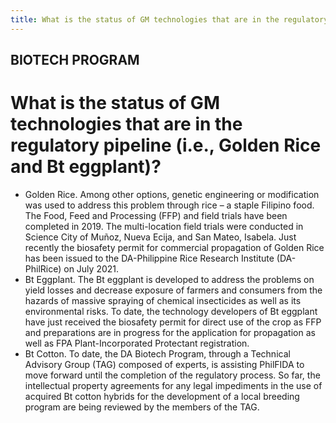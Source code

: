 ```yaml
---
title: What is the status of GM technologies that are in the regulatory pipeline ie Golden Rice and Bt eggplant
---
```


## BIOTECH PROGRAM

# What is the status of GM technologies that are in the regulatory pipeline (i.e., Golden Rice and Bt eggplant)?


 - Golden Rice. Among other options, genetic engineering or modification was used to address this problem through rice – a staple Filipino food. The Food, Feed and Processing (FFP) and field trials have been completed in 2019. The multi-location field trials were conducted in Science City of Muñoz, Nueva Ecija, and San Mateo, Isabela. Just recently the biosafety permit for commercial propagation of Golden Rice has been issued to the DA-Philippine Rice Research Institute (DA-PhilRice) on July 2021.
 - Bt Eggplant. The Bt eggplant is developed to address the problems on yield losses and decrease exposure of farmers and consumers from the hazards of massive spraying of chemical insecticides as well as its environmental risks. To date, the technology developers of Bt eggplant have just received the biosafety permit for direct use of the crop as FFP and preparations are in progress for the application for propagation as well as FPA Plant-Incorporated Protectant registration.
 - Bt Cotton. To date, the DA Biotech Program, through a Technical Advisory Group (TAG) composed of experts, is assisting PhilFIDA to move forward until the completion of the regulatory process. So far, the intellectual property agreements for any legal impediments in the use of acquired Bt cotton hybrids for the development of a local breeding program are being reviewed by the members of the TAG.
